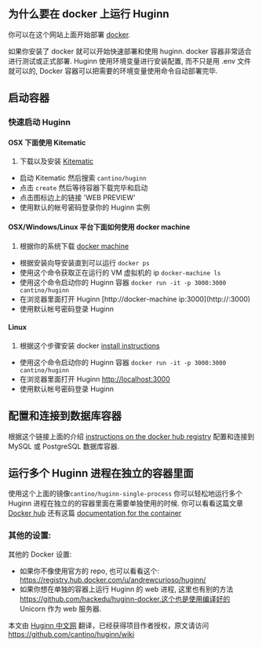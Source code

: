 ## 为什么要在 docker 上运行 Huginn

你可以在这个网站上面开始部署 [docker](http://www.docker.io/).

如果你安装了 docker 就可以开始快速部署和使用 huginn. docker 容器非常适合进行测试或正式部署. Huginn 使用环境变量进行安装配置, 而不只是用 .env 文件就可以的,  Docker 容器可以把需要的环境变量使用命令自动部署完毕.

## 启动容器

### 快速启动 Huginn

#### OSX 下面使用 Kitematic

1. 下载以及安装 [Kitematic](https://www.docker.com/docker-kitematic)
* 启动 Kitematic 然后搜索 `cantino/huginn`
* 点击 `create` 然后等待容器下载完毕和启动
* 点击图标边上的链接 'WEB PREVIEW'
* 使用默认的帐号密码登录你的 Huginn 实例

#### OSX/Windows/Linux 平台下面如何使用 docker machine

1. 根据你的系统下载 [docker machine](https://docs.docker.com/machine/#installation) 
* 根据安装向导安装直到可以运行 `docker ps`
* 使用这个命令获取正在运行的 VM 虚拟机的 ip `docker-machine ls`
* 使用这个命令启动你的 Huginn 容器 `docker run -it -p 3000:3000 cantino/huginn`
* 在浏览器里面打开 Huginn [http://docker-machine ip:3000](http://<docker-machine ip>:3000)
* 使用默认帐号密码登录 Huginn

#### Linux

1. 根据这个步骤安装 docker [install instructions](https://docs.docker.com/installation/)
* 使用这个命令启动你的 Huginn 容器 `docker run -it -p 3000:3000 cantino/huginn`
* 在浏览器里面打开 Huginn [http://localhost:3000](http://localhost:3000)
* 使用默认帐号密码登录 Huginn

## 配置和连接到数据库容器

根据这个链接上面的介绍 [instructions on the docker hub registry](https://registry.hub.docker.com/u/cantino/huginn/) 配置和连接到 MySQL 或 PostgreSQL 数据库容器.

## 运行多个 Huginn 进程在独立的容器里面

使用这个上面的镜像`cantino/huginn-single-process` 你可以轻松地运行多个 Huginn 进程在独立的的容器里面在需要单独使用的时候. 你可以看看这篇文章 [Docker hub](https://hub.docker.com/r/cantino/huginn-single-process/) 还有这篇 [documentation for the container](https://github.com/cantino/huginn/tree/master/docker/single-process)

### 其他的设置:

其他的 Docker 设置:

* 如果你不像使用官方的 repo, 也可以看看这个: https://registry.hub.docker.com/u/andrewcurioso/huginn/
* 如果你想在单独的容器上运行 Huginn 的 web 进程, 这里也有别的方法 https://github.com/hackedu/huginn-docker.这个也是使用编译好的 Unicorn 作为 web 服务器.


本文由 [ Huginn 中文网](http://huginn.cn) 翻译，已经获得项目作者授权，原文请访问 https://github.com/cantino/huginn/wiki
